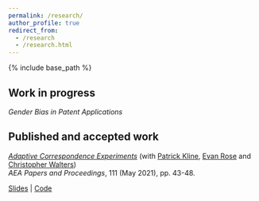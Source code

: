 ```yaml
---
permalink: /research/
author_profile: true
redirect_from:
  - /research
  - /research.html
---
```


{% include base_path %}


## Work in progress
*Gender Bias in Patent Applications*

<!---

*Parents' Job Loss and Children's Mobility: Evidence from Israel* (with [Tslil Aloni](https://sites.google.com/view/tslil-aloni/home?authuser=0)) 

*Head to the Foxes or Tail to the Lions? The Importance of Childhood Relative Earnings* (with [Tslil Aloni](https://sites.google.com/view/tslil-aloni/home?authuser=0) and 
[Tom Zohar](https://web.stanford.edu/~tzohar/))

*Many Promises One Land: Heterogeneous Childhood Location Effects* (with [Tslil Aloni](https://sites.google.com/view/tslil-aloni/home?authuser=0)) 
}
-->

## Published and accepted work

[*Adaptive Correspondence Experiments*](https://eml.berkeley.edu/~pkline/papers/skynet.pdf) (with [Patrick Kline](https://eml.berkeley.edu/~pkline/), [Evan Rose](https://ekrose.github.io/) and [Christopher Walters](https://eml.berkeley.edu/~crwalters/))   
*AEA Papers and Proceedings*, 111 (May 2021), pp. 43-48. 

[Slides](/files/AdaptiveCorrespondenceExperiments_Slides.pdf) | [Code](/files/AdaptiveCorrespondenceExperiments_code.zip) 


